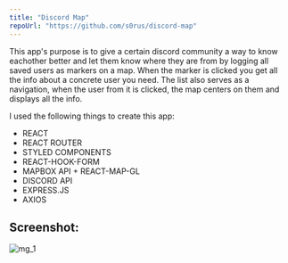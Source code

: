 ```yaml
---
title: "Discord Map"
repoUrl: "https://github.com/s0rus/discord-map"
---
```


This app's purpose is to give a certain discord community a way to know eachother better
and let them know where they are from by logging all saved users as markers on a map.
When the marker is clicked you get all the info about a concrete user you need.
The list also serves as a navigation, when the user from it is clicked, the map
centers on them and displays all the info.

I used the following things to create this app:

- REACT
- REACT ROUTER
- STYLED COMPONENTS
- REACT-HOOK-FORM
- MAPBOX API + REACT-MAP-GL
- DISCORD API
- EXPRESS.JS
- AXIOS

## Screenshot:

![mg_1](https://user-images.githubusercontent.com/45129985/229355416-9f2ab250-4df1-4b67-a531-07595a8f6f2f.jpg)

